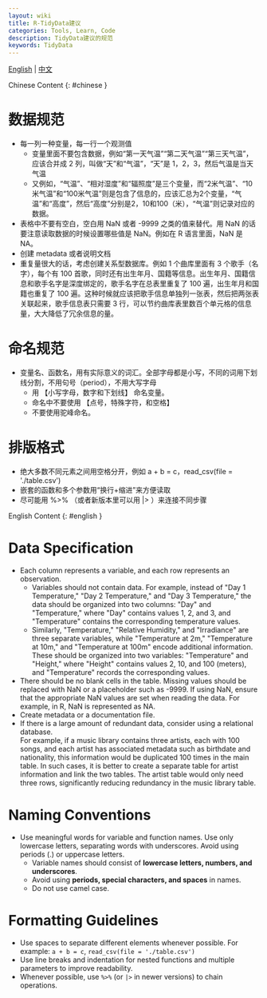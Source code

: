```yaml
---
layout: wiki
title: R-TidyData建议
categories: Tools, Learn, Code
description: TidyData建议的规范
keywords: TidyData
---
```


<a href="#english">English</a> | <a href="#chinese">中文</a>

Chinese Content {: #chinese }

# 数据规范
- 每一列一种变量，每一行一个观测值
    - 变量里面不要包含数据，例如“第一天气温”“第二天气温”“第三天气温”，应该合并成 2 列，叫做“天”和“气温”，“天”是 1，2，3，然后气温是当天气温
    - 又例如，“气温”、“相对湿度”和“辐照度”是三个变量，而“2米气温”、“10米气温”和“100米气温”则是包含了信息的，应该汇总为2个变量，“气温”和“高度”，然后“高度”分别是2，10和100（米），“气温”则记录对应的数据。
- 表格中不要有空白，空白用 NaN 或者 -9999 之类的值来替代。用 NaN 的话要注意读取数据的时候设置哪些值是 NaN。例如在 R 语言里面，NaN 是 NA。
- 创建 metadata 或者说明文档 
- 重复量很大的话，考虑创建关系型数据库。例如 1 个曲库里面有 3 个歌手（名字），每个有 100 首歌，同时还有出生年月、国籍等信息。出生年月、国籍信息和歌手名字是深度绑定的，歌手名字在总表里重复了 100 遍，出生年月和国籍也重复了 100 遍。这种时候就应该把歌手信息单独列一张表，然后把两张表关联起来，歌手信息表只需要 3 行，可以节约曲库表里数百个单元格的信息量，大大降低了冗余信息的量。

# 命名规范
- 变量名、函数名，用有实际意义的词汇。全部字母都是小写，不同的词用下划线分割，不用句号（period），不用大写字母
    - 用 【小写字母，数字和下划线】 命名变量。
    - 命名中不要使用 【点号，特殊字符，和空格】
    - 不要使用驼峰命名。

# 排版格式
- 绝大多数不同元素之间用空格分开，例如 a + b = c，read_csv(file = './table.csv')
- 嵌套的函数和多个参数用“换行+缩进”来方便读取
- 尽可能用 %>% （或者新版本里可以用 |> ）来连接不同步骤


English Content {: #english }

# Data Specification
- Each column represents a variable, and each row represents an observation.
    - Variables should not contain data. For example, instead of "Day 1 Temperature," "Day 2 Temperature," and "Day 3 Temperature," the data should be organized into two columns: "Day" and "Temperature," where "Day" contains values 1, 2, and 3, and "Temperature" contains the corresponding temperature values.
    - Similarly, "Temperature," "Relative Humidity," and "Irradiance" are three separate variables, while "Temperature at 2m," "Temperature at 10m," and "Temperature at 100m" encode additional information. These should be organized into two variables: "Temperature" and "Height," where "Height" contains values 2, 10, and 100 (meters), and "Temperature" records the corresponding values.
- There should be no blank cells in the table. Missing values should be replaced with NaN or a placeholder such as -9999. If using NaN, ensure that the appropriate NaN values are set when reading the data. For example, in R, NaN is represented as NA.
- Create metadata or a documentation file.
- If there is a large amount of redundant data, consider using a relational database.  
  For example, if a music library contains three artists, each with 100 songs, and each artist has associated metadata such as birthdate and nationality, this information would be duplicated 100 times in the main table. In such cases, it is better to create a separate table for artist information and link the two tables. The artist table would only need three rows, significantly reducing redundancy in the music library table.

# Naming Conventions
- Use meaningful words for variable and function names. Use only lowercase letters, separating words with underscores. Avoid using periods (.) or uppercase letters.
    - Variable names should consist of **lowercase letters, numbers, and underscores**.
    - Avoid using **periods, special characters, and spaces** in names.
    - Do not use camel case.

# Formatting Guidelines
- Use spaces to separate different elements whenever possible. For example: `a + b = c`, `read_csv(file = './table.csv')`
- Use line breaks and indentation for nested functions and multiple parameters to improve readability.
- Whenever possible, use `%>%` (or `|>` in newer versions) to chain operations.
